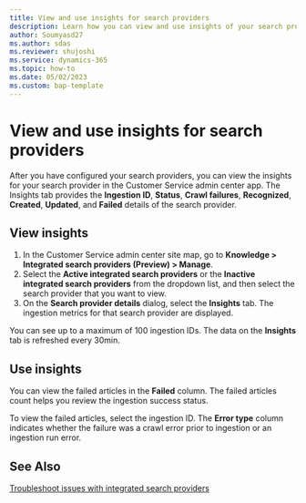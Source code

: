 ```yaml
---
title: View and use insights for search providers
description: Learn how you can view and use insights of your search providers.
author: Soumyasd27
ms.author: sdas
ms.reviewer: shujoshi 
ms.service: dynamics-365
ms.topic: how-to 
ms.date: 05/02/2023
ms.custom: bap-template 
---
```


# View and use insights for search providers

After you have configured your search providers, you can view the insights for your search provider in the Customer Service admin center app. The Insights tab provides the **Ingestion ID**, **Status**, **Crawl failures**, **Recognized**, **Created**, **Updated**, and **Failed** details of the search provider.

## View insights

1. In the Customer Service admin center site map, go to **Knowledge > Integrated search providers (Preview) > Manage**.
1. Select the **Active integrated search providers** or the **Inactive integrated search providers** from the dropdown list, and then select the search provider that you want to view.
1. On the **Search provider details** dialog, select the **Insights** tab.
The  ingestion metrics for that search provider are displayed.

You can see up to a maximum of 100 ingestion IDs. The data on the **Insights** tab is refreshed every 30min.

## Use insights

You can view the failed articles in the **Failed** column. The failed articles count helps you review the ingestion success status. 

To view the failed articles, select the ingestion ID. The **Error type** column indicates whether the failure was a crawl error prior to ingestion or an ingestion run error.

## See Also

[Troubleshoot issues with integrated search providers](int-search-troubleshoot.md#troubleshoot-issues-with-integrated-search-providers)